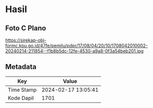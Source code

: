 # Hasil

## Foto C Plano

https://sirekap-obj-formc.kpu.go.id/47fe/pemilu/pdpr/17/08/04/20/10/1708042010002-20240214-211854--f1b8b5dc-12fe-4530-a9a8-0f3a54beb201.jpg


## Metadata

| Key        | Value               |
| ---------- | ------------------- |
| Time Stamp | 2024-02-17 13:05:41 |
| Kode Dapil | 1701                |



